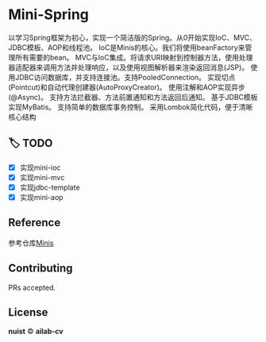 # Mini-Spring
以学习Spring框架为初心，实现一个简洁版的Spring。从0开始实现IoC、MVC、JDBC模板、AOP和线程池。
IoC是Minis的核心。我们将使用beanFactory来管理所有需要的bean。
MVC与IoC集成。将请求URI映射到控制器方法，使用处理器适配器来调用方法并处理响应，以及使用视图解析器来渲染返回消息(JSP)。
使用JDBC访问数据库，并支持连接池。支持PooledConnection。
实现切点(Pointcut)和自动代理创建器(AutoProxyCreator)。
使用注解和AOP实现异步(@Async)。
支持方法拦截器、方法前置通知和方法返回后通知。
基于JDBC模板实现MyBatis。
支持简单的数据库事务控制。
采用Lombok简化代码，便于清晰核心结构

## :label: TODO 
- [x] 实现mini-ioc
- [x] 实现mini-mvc
- [x] 实现jdbc-template
- [x] 实现mini-aop

## Reference
参考仓库[Minis](https://github.com/YaleGuo/Minis)

## Contributing
PRs accepted.

## License
**nuist** © **ailab-cv**
